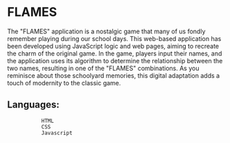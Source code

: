 # FLAMES

The "FLAMES" application is a nostalgic game that many of us fondly remember playing during our school days. This web-based application has been developed using JavaScript logic and web pages, aiming to recreate the charm of the original game. In the game, players input their names, and the application uses its algorithm to determine the relationship between the two names, resulting in one of the "FLAMES" combinations. As you reminisce about those schoolyard memories, this digital adaptation adds a touch of modernity to the classic game.

## Languages:
```
           HTML
           CSS 
           Javascript
```

